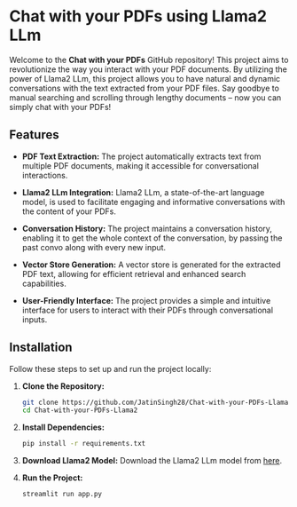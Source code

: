 # Chat with your PDFs using Llama2 LLm

Welcome to the **Chat with your PDFs** GitHub repository! This project aims to revolutionize the way you interact with your PDF documents. By utilizing the power of Llama2 LLm, this project allows you to have natural and dynamic conversations with the text extracted from your PDF files. Say goodbye to manual searching and scrolling through lengthy documents – now you can simply chat with your PDFs!

## Features

- **PDF Text Extraction:** The project automatically extracts text from multiple PDF documents, making it accessible for conversational interactions.

- **Llama2 LLm Integration:** Llama2 LLm, a state-of-the-art language model, is used to facilitate engaging and informative conversations with the content of your PDFs.

- **Conversation History:** The project maintains a conversation history, enabling it to get the whole context of the conversation, by passing the past convo along with every new input.

- **Vector Store Generation:** A vector store is generated for the extracted PDF text, allowing for efficient retrieval and enhanced search capabilities.

- **User-Friendly Interface:** The project provides a simple and intuitive interface for users to interact with their PDFs through conversational inputs.

## Installation

Follow these steps to set up and run the project locally:

1. **Clone the Repository:**

   ```bash
   git clone https://github.com/JatinSingh28/Chat-with-your-PDFs-Llama2.git
   cd Chat-with-your-PDFs-Llama2

2. **Install Dependencies:**
    ```bash
    pip install -r requirements.txt


3. **Download Llama2 Model:**
Download the Llama2 LLm model from [here](https://huggingface.co/TheBloke/Llama-2-7B-Chat-GGML).

5. **Run the Project:**
    ```bash
    streamlit run app.py

